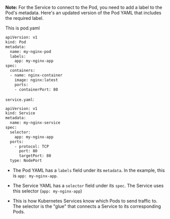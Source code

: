
**Note:** For the Service to connect to the Pod, you need to add a label to the Pod's metadata. Here's an updated version of the Pod YAML that includes the required label.


This is pod.yaml
```bash
apiVersion: v1
kind: Pod
metadata:
  name: my-nginx-pod
  labels:
    app: my-nginx-app
spec:
  containers:
  - name: nginx-container
    image: nginx:latest
    ports:
    - containerPort: 80
```

`service.yaml`:
```bash
apiVersion: v1
kind: Service
metadata:
  name: my-nginx-service
spec:
  selector:
    app: my-nginx-app
  ports:
    - protocol: TCP
      port: 80
      targetPort: 80
  type: NodePort
```




- The Pod YAML has a `labels` field under its `metadata`. In the example, this is `app: my-nginx-app`.

- The Service YAML has a `selector` field under its `spec`. The Service uses this selector (`app: my-nginx-app`)

- This is how Kubernetes Services know which Pods to send traffic to. The selector is the "glue" that connects a Service to its corresponding Pods.
